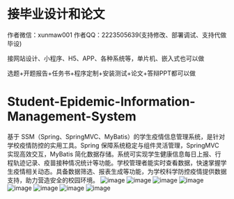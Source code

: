 # 接毕业设计和论文
作者微信：xunmaw001  作者QQ：2223505639(支持修改、部署调试、支持代做毕设)

接网站设计、小程序、H5、APP、各种系统等，单片机、嵌入式也可以做

选题+开题报告+任务书+程序定制+安装测试+论文+答辩PPT都可以做
# Student-Epidemic-Information-Management-System
基于 SSM（Spring、SpringMVC、MyBatis）的学生疫情信息管理系统，是针对学校疫情防控的实用工具。Spring 保障系统稳定与组件灵活管理，SpringMVC 实现高效交互，MyBatis 简化数据存储。系统可实现学生健康信息每日上报、行程轨迹记录、疫苗接种情况统计等功能。学校管理者能实时查看数据，快速掌握学生疫情相关动态。具备数据筛选、报表生成等功能，为学校科学防控疫情提供数据支持，助力营造安全的校园环境。 
![image](https://github.com/user-attachments/assets/cc8683fc-9fea-49b7-9413-3cdf5d92c83a)
![image](https://github.com/user-attachments/assets/86f55b64-1269-4e63-86af-0d1f60885fcd)
![image](https://github.com/user-attachments/assets/11a3a923-0a55-4117-8081-7b88f54ec59a)
![image](https://github.com/user-attachments/assets/f96c9c10-7b8f-4e82-9fec-ce9b7c314200)
![image](https://github.com/user-attachments/assets/35bb40e0-9214-4b5b-89de-97de0f291145)
![image](https://github.com/user-attachments/assets/1bbdad6d-bae8-40b4-a8e3-a3d7d772cc61)
![image](https://github.com/user-attachments/assets/4483b05d-7a17-42ae-84f7-1705ce32e149)
![image](https://github.com/user-attachments/assets/77346157-6565-4a72-81b3-9b632d0914a3)
